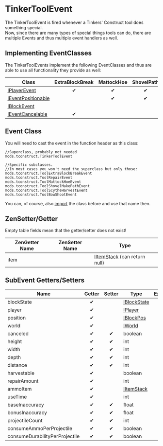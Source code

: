 # TinkerToolEvent

The TinkerToolEvent is fired whenever a Tinkers' Construct tool does something special.  
Now, since there are many types of special things tools can do, there are multiple Events and thus multiple event handlers as well.

## Implementing EventClasses
The TinkerToolEvents implement the following EventClasses and thus are able to use all functionality they provide as well: 

| Class                                                       | ExtraBlockBreak | MattockHoe | ShovelPath | ScytheHarvest | BowShoot | Repair |
|-------------------------------------------------------------|:---------------:|:----------:|:----------:|:-------------:|:--------:|:------:|
| [IPlayerEvent](/Vanilla/Events/Events/IPlayerEvent)         | ✔               | ✔          | ✔          | ✔             | ✔        |        |
| [IEventPositionable](/Vanilla/Events/IEventPositionable)    |                 | ✔          | ✔          | ✔             |          |        |
| [IBlockEvent](/Vanilla/Events/Events/IBlockEvent)           |                 |            |            | ✔             |          |        |
| [IEventCancelable](/Vanilla/Events/Events/IEventCancelable) | ✔               |            |            | ✔             |          |        |

## Event Class
You will need to cast the event in the function header as this class:  
```
//Superclass, probably not needed
mods.tconstruct.TinkerToolEvent

//Specific subclasses. 
//In most cases you won't need the superclass but only those:
mods.tconstruct.ToolExtraBlockBreakEvent
mods.tconstruct.ToolRepairEvent
mods.tconstruct.ToolMattockHoeEvent
mods.tconstruct.ToolShovelMakePathEvent
mods.tconstruct.ToolScytheHarvestEvent
mods.tconstruct.ToolBowShootEvent
```  
You can, of course, also [import](/AdvancedFunctions/Import) the class before and use that name then.

## ZenSetter/Getter

Empty table fields mean that the getter/setter does not exist!


| ZenGetter Name   | ZenSetter Name   | Type                                                                       |
|------------------|------------------|----------------------------------------------------------------------------|
| item             |                  | [IItemStack](/Vanilla/Items/IItemStack) (can return null)                  |

## SubEvent Getters/Setters

| Name                              | Getter | Setter | Type                                           | ExtraBlockBreak | MattockHoe | ShovelPath | ScytheHarvest | BowShoot | Repair |
|-----------------------------------|:------:|:------:|------------------------------------------------|:---------------:|:----------:|:----------:|:-------------:|:--------:|:------:|
| blockState                        | ✔      |        | [IBlockState](/Vanilla/Blocks/IBlockState)     | ✔               |            |            | ✔             |          |        |
| player                            | ✔      |        | [IPlayer](/Vanilla/Players/IPlayer)            | ✔               | ✔          | ✔          | ✔             | ✔        |        |
| position                          | ✔      |        | [IBlockPos](/Vanilla/World/IBlockPos)          |                 | ✔          | ✔          | ✔             |          |        |
| world                             | ✔      |        | [IWorld](/Vanilla/World/IWorld)                |                 | ✔          | ✔          | ✔             |          |        |
| canceled                          | ✔      | ✔      | boolean                                        | ✔               |            |            | ✔             |          |        |
| height                            | ✔      | ✔      | int                                            | ✔               |            |            |               |          |        |
| width                             | ✔      | ✔      | int                                            | ✔               |            |            |               |          |        |
| depth                             | ✔      | ✔      | int                                            | ✔               |            |            |               |          |        |
| distance                          | ✔      | ✔      | int                                            | ✔               |            |            |               |          |        |
| harvestable                       | ✔      |        | boolean                                        |                 |            |            | ✔             |          |        |
| repairAmount                      | ✔      |        | int                                            |                 |            |            |               |          | ✔      |
| ammoItem                          | ✔      |        | [IItemStack](Vanilla/Items/IItemStack)         |                 |            |            |               | ✔        |        |
| useTime                           | ✔      |        | int                                            |                 |            |            |               | ✔        |        |
| baseInaccuracy                    | ✔      | ✔      | float                                          |                 |            |            |               | ✔        |        |
| bonusInaccuracy                   | ✔      | ✔      | float                                          |                 |            |            |               | ✔        |        |
| projectileCount                   | ✔      | ✔      | int                                            |                 |            |            |               | ✔        |        |
| consumeAmmoPerProjectile          | ✔      | ✔      | boolean                                        |                 |            |            |               | ✔        |        |
| consumeDurabilityPerProjectile    | ✔      | ✔      | boolean                                        |                 |            |            |               | ✔        |        |